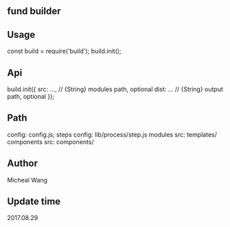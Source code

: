 ## fund builder

## Usage

const build = require('build');
build.init();

## Api

build.init({
    src: ...,   // {String} modules path, optional
    dist: ...   // {String} output path, optional
});

## Path

config: config.js;
steps config: lib/process/step.js
modules src: templates/
components src: components/

## Author

Micheal Wang

## Update time

2017.08.29